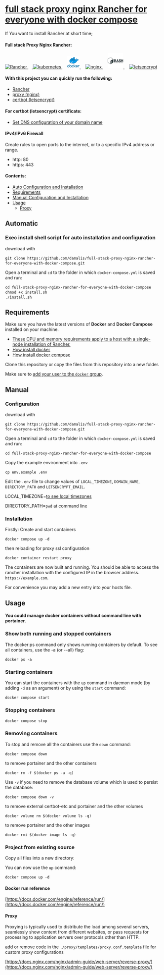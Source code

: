 # [full stack proxy nginx Rancher for everyone with docker compose](https://github.com/damalis/full-stack-proxy-nginx-rancher-for-everyone-with-docker-compose)

If You want to install Rancher at short time;

#### Full stack Proxy Nginx Rancher:
<p align="left"> <a href="https://www.rancher.com/" target="_blank" rel="noreferrer"> <img src="https://avatars.githubusercontent.com/u/9343010?s=200&v=4" alt="Rancher" height="40" width="40"/> </a>&nbsp;&nbsp;&nbsp;<a href="https://kubernetes.io/" target="_blank" rel="noreferrer"> <img src="https://avatars.githubusercontent.com/u/13629408?s=200&v=4" alt="kubernetes" height="40" width="40"/> </a>&nbsp;&nbsp;&nbsp; <a href="https://www.docker.com/" target="_blank" rel="noreferrer"> <img src="https://raw.githubusercontent.com/github/explore/80688e429a7d4ef2fca1e82350fe8e3517d3494d/topics/docker/docker.png" alt="docker" width="40" height="40" width="40"/> </a>&nbsp;&nbsp;&nbsp; <a href="https://www.nginx.com" target="_blank" rel="noreferrer"> <img src="https://avatars.githubusercontent.com/u/1412239?s=200&v=4" alt="nginx" height="40" width="40"/> </a>&nbsp;&nbsp;&nbsp; 
<a href="#"> <img src="https://raw.githubusercontent.com/github/explore/80688e429a7d4ef2fca1e82350fe8e3517d3494d/topics/bash/bash.png" alt="Bash" height="50" width="50" style="max-width: 100%;"> </a>&nbsp;&nbsp;&nbsp; <a href="https://letsencrypt.org/" target="_blank" rel="noreferrer"> <img src="https://avatars.githubusercontent.com/u/17889013?s=200&v=4" alt="letsencrypt" height="40" width="40"/> </a> </p>

#### With this project you can quickly run the following:

- [Rancher](https://hub.docker.com/r/rancher/rancher)
- [proxy (nginx)](https://hub.docker.com/_/nginx)
- [certbot (letsencrypt)](https://hub.docker.com/r/certbot/certbot)

#### For certbot (letsencrypt) certificate:

- [Set DNS configuration of your domain name](https://support.google.com/a/answer/48090?hl=en)

#### IPv4/IPv6 Firewall
Create rules to open ports to the internet, or to a specific IPv4 address or range.

- http: 80
- https: 443

#### Contents:

- [Auto Configuration and Installation](#automatic)
- [Requirements](#requirements)
- [Manual Configuration and Installation](#manual)
- [Usage](#usage)
	- [Proxy](#proxy)					  

## Automatic

### Exec install shell script for auto installation and configuration

download with

```
git clone https://github.com/damalis/full-stack-proxy-nginx-rancher-for-everyone-with-docker-compose.git
```

Open a terminal and `cd` to the folder in which `docker-compose.yml` is saved and run:

```
cd full-stack-proxy-nginx-rancher-for-everyone-with-docker-compose
chmod +x install.sh
./install.sh
```

## Requirements

Make sure you have the latest versions of **Docker** and **Docker Compose** installed on your machine.

- [These CPU and memory requirements apply to a host with a single-node installation of Rancher.](https://ranchermanager.docs.rancher.com/v2.6/pages-for-subheaders/installation-requirements#docker)
- [How install docker](https://ranchermanager.docs.rancher.com/v2.6/getting-started/installation-and-upgrade/installation-requirements/install-docker)
- [How install docker compose](https://docs.docker.com/compose/install/)

Clone this repository or copy the files from this repository into a new folder.

Make sure to [add your user to the `docker` group](https://docs.docker.com/install/linux/linux-postinstall/#manage-docker-as-a-non-root-user).

## Manual

### Configuration
				 
download with
```
git clone https://github.com/damalis/full-stack-proxy-nginx-rancher-for-everyone-with-docker-compose.git
```

Open a terminal and `cd` to the folder in which `docker-compose.yml` is saved and run:

```
cd full-stack-proxy-nginx-rancher-for-everyone-with-docker-compose
```

Copy the example environment into `.env`

```
cp env.example .env
```

Edit the `.env` file to change values of ```LOCAL_TIMEZONE```, ```DOMAIN_NAME```, ```DIRECTORY_PATH``` and ```LETSENCRYPT_EMAIL```.

LOCAL_TIMEZONE=[to see local timezones](https://docs.diladele.com/docker/timezones.html)

DIRECTORY_PATH=```pwd``` at command line

### Installation

Firstly: Create and start containers

```
docker compose up -d
```

then reloading for proxy ssl configuration

```
docker container restart proxy
```

The containers are now built and running. You should be able to access the rancher installation with the configured IP in the browser address. `https://example.com`.

For convenience you may add a new entry into your hosts file.

## Usage

#### You could manage docker containers without command line with portainer.

### Show both running and stopped containers

The docker ps command only shows running containers by default. To see all containers, use the -a (or --all) flag:

```
docker ps -a
```

### Starting containers

You can start the containers with the `up` command in daemon mode (by adding `-d` as an argument) or by using the `start` command:

```
docker compose start
```

### Stopping containers

```
docker compose stop
```

### Removing containers

To stop and remove all the containers use the `down` command:

```
docker compose down
```

to remove portainer and the other containers
```
docker rm -f $(docker ps -a -q)
```

Use `-v` if you need to remove the database volume which is used to persist the database:

```
docker compose down -v
```

to remove external certbot-etc and portainer and the other volumes

```
docker volume rm $(docker volume ls -q)
```

to remove portainer and the other images
```
docker rmi $(docker image ls -q)
```

### Project from existing source

Copy all files into a new directory:

You can now use the `up` command:

```
docker compose up -d
```

#### Docker run reference

[https://docs.docker.com/engine/reference/run/](https://docs.docker.com/engine/reference/run/)

#### Proxy

Proxying is typically used to distribute the load among several servers, seamlessly show content from different websites, or pass requests for processing to application servers over protocols other than HTTP.

add or remove code in the ```./proxy/templates/proxy.conf.template``` file for custom proxy configurations

[https://docs.nginx.com/nginx/admin-guide/web-server/reverse-proxy/](https://docs.nginx.com/nginx/admin-guide/web-server/reverse-proxy/)
